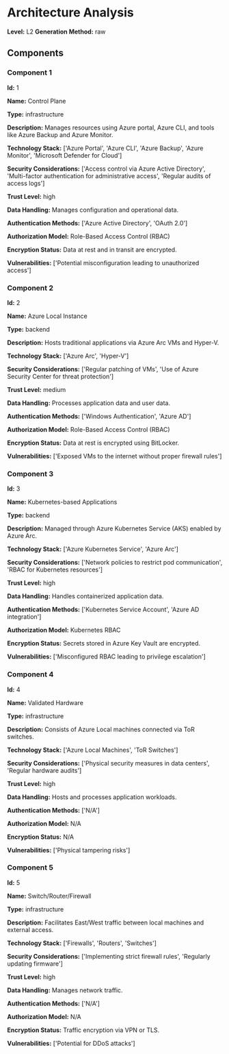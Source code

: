 # Architecture Analysis

**Level:** L2
**Generation Method:** raw

## Components

### Component 1

**Id:** 1

**Name:** Control Plane

**Type:** infrastructure

**Description:** Manages resources using Azure portal, Azure CLI, and tools like Azure Backup and Azure Monitor.

**Technology Stack:** ['Azure Portal', 'Azure CLI', 'Azure Backup', 'Azure Monitor', 'Microsoft Defender for Cloud']

**Security Considerations:** ['Access control via Azure Active Directory', 'Multi-factor authentication for administrative access', 'Regular audits of access logs']

**Trust Level:** high

**Data Handling:** Manages configuration and operational data.

**Authentication Methods:** ['Azure Active Directory', 'OAuth 2.0']

**Authorization Model:** Role-Based Access Control (RBAC)

**Encryption Status:** Data at rest and in transit are encrypted.

**Vulnerabilities:** ['Potential misconfiguration leading to unauthorized access']

### Component 2

**Id:** 2

**Name:** Azure Local Instance

**Type:** backend

**Description:** Hosts traditional applications via Azure Arc VMs and Hyper-V.

**Technology Stack:** ['Azure Arc', 'Hyper-V']

**Security Considerations:** ['Regular patching of VMs', 'Use of Azure Security Center for threat protection']

**Trust Level:** medium

**Data Handling:** Processes application data and user data.

**Authentication Methods:** ['Windows Authentication', 'Azure AD']

**Authorization Model:** Role-Based Access Control (RBAC)

**Encryption Status:** Data at rest is encrypted using BitLocker.

**Vulnerabilities:** ['Exposed VMs to the internet without proper firewall rules']

### Component 3

**Id:** 3

**Name:** Kubernetes-based Applications

**Type:** backend

**Description:** Managed through Azure Kubernetes Service (AKS) enabled by Azure Arc.

**Technology Stack:** ['Azure Kubernetes Service', 'Azure Arc']

**Security Considerations:** ['Network policies to restrict pod communication', 'RBAC for Kubernetes resources']

**Trust Level:** high

**Data Handling:** Handles containerized application data.

**Authentication Methods:** ['Kubernetes Service Account', 'Azure AD integration']

**Authorization Model:** Kubernetes RBAC

**Encryption Status:** Secrets stored in Azure Key Vault are encrypted.

**Vulnerabilities:** ['Misconfigured RBAC leading to privilege escalation']

### Component 4

**Id:** 4

**Name:** Validated Hardware

**Type:** infrastructure

**Description:** Consists of Azure Local machines connected via ToR switches.

**Technology Stack:** ['Azure Local Machines', 'ToR Switches']

**Security Considerations:** ['Physical security measures in data centers', 'Regular hardware audits']

**Trust Level:** high

**Data Handling:** Hosts and processes application workloads.

**Authentication Methods:** ['N/A']

**Authorization Model:** N/A

**Encryption Status:** N/A

**Vulnerabilities:** ['Physical tampering risks']

### Component 5

**Id:** 5

**Name:** Switch/Router/Firewall

**Type:** infrastructure

**Description:** Facilitates East/West traffic between local machines and external access.

**Technology Stack:** ['Firewalls', 'Routers', 'Switches']

**Security Considerations:** ['Implementing strict firewall rules', 'Regularly updating firmware']

**Trust Level:** high

**Data Handling:** Manages network traffic.

**Authentication Methods:** ['N/A']

**Authorization Model:** N/A

**Encryption Status:** Traffic encryption via VPN or TLS.

**Vulnerabilities:** ['Potential for DDoS attacks']

